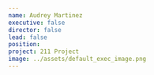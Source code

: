 ```yaml
---
name: Audrey Martinez
executive: false
director: false
lead: false
position:  
project: 211 Project 
image: ../assets/default_exec_image.png
---
```

